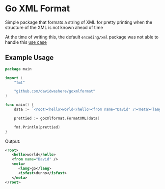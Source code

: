 # Go XML Format
Simple package that formats a string of XML for pretty printing when the structure of the XML is not known ahead of time

At the time of writing this, the default `encoding/xml` package was not able to handle this [use case](https://github.com/golang/go/issues/26756)

## Example Usage

```go
package main

import (
    "fmt"

    "github.com/davidwashere/goxmlformat"
)

func main() {
    data := `<root><hello>world</hello><from name="David" /><meta><lang>go</lang><isfast>dunno</isfast></meta></root>`

    prettied := goxmlformat.FormatXML(data)

    fmt.Println(prettied)
}
```

Output:
```xml
<root>
   <hello>world</hello>
   <from name="David" />
   <meta>
      <lang>go</lang>
      <isfast>dunno</isfast>
   </meta>
</root>
```